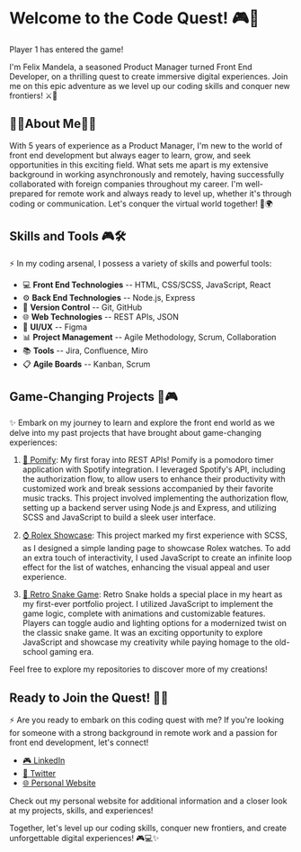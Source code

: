 # **Welcome to the Code Quest**! 🎮🚀

Player 1 has entered the game! 

I'm Felix Mandela, a seasoned Product Manager turned Front End Developer, on a thrilling quest to create immersive digital experiences. Join me on this epic adventure as we level up our coding skills and conquer new frontiers! ⚔️🌟

## 🌟🌟**About Me**🌟🌟 

With 5 years of experience as a Product Manager, I'm new to the world of front end development but always eager to learn, grow, and seek opportunities in this exciting field. What sets me apart is my extensive background in working asynchronously and remotely, having successfully collaborated with foreign companies throughout my career. I'm well-prepared for remote work and always ready to level up, whether it's through coding or communication. Let's conquer the virtual world together! 💪🌍

## **Skills and Tools** 🎮🛠️

⚡ In my coding arsenal, I possess a variety of skills and powerful tools:

- 💻 **Front End Technologies** -- HTML, CSS/SCSS, JavaScript, React
- ⚙️ **Back End Technologies** -- Node.js, Express
- 🚀 **Version Control** -- Git, GitHub
- 🌐 **Web Technologies** -- REST APIs, JSON
- 🎨 **UI/UX** -- Figma
- 📊 **Project Management** -- Agile Methodology, Scrum, Collaboration
- 📚 **Tools** -- Jira, Confluence, Miro
- 📋 **Agile Boards** -- Kanban, Scrum

## **Game-Changing Projects** 🌟🎮

✨ Embark on my journey to learn and explore the front end world as we delve into my past projects that have brought about game-changing experiences:

1. [🍅 Pomify](https://pomify.vercel.app/): My first foray into REST APIs! Pomify is a pomodoro timer application with Spotify integration. I leveraged Spotify's API, including the authorization flow, to allow users to enhance their productivity with customized work and break sessions accompanied by their favorite music tracks. This project involved implementing the authorization flow, setting up a backend server using Node.js and Express, and utilizing SCSS and JavaScript to build a sleek user interface.

2. [⌚ Rolex Showcase](https://rolex-showcase.vercel.app/): This project marked my first experience with SCSS, as I designed a simple landing page to showcase Rolex watches. To add an extra touch of interactivity, I used JavaScript to create an infinite loop effect for the list of watches, enhancing the visual appeal and user experience.

3. [🐍 Retro Snake Game](https://oldskool-snake.vercel.app/): Retro Snake holds a special place in my heart as my first-ever portfolio project. I utilized JavaScript to implement the game logic, complete with animations and customizable features. Players can toggle audio and lighting options for a modernized twist on the classic snake game. It was an exciting opportunity to explore JavaScript and showcase my creativity while paying homage to the old-school gaming era.

Feel free to explore my repositories to discover more of my creations!

## **Ready to Join the Quest!** 🌟🚀

⚡ Are you ready to embark on this coding quest with me? If you're looking for someone with a strong background in remote work and a passion for front end development, let's connect!

- [🎮 LinkedIn](https://www.linkedin.com/in/felixmandela)
- [🌟 Twitter](https://twitter.com/flxmandela)
- [🌐 Personal Website](https://felixmandela.vercel.app/)

Check out my personal website for additional information and a closer look at my projects, skills, and experiences!

Together, let's level up our coding skills, conquer new frontiers, and create unforgettable digital experiences! 🎮💻✨
